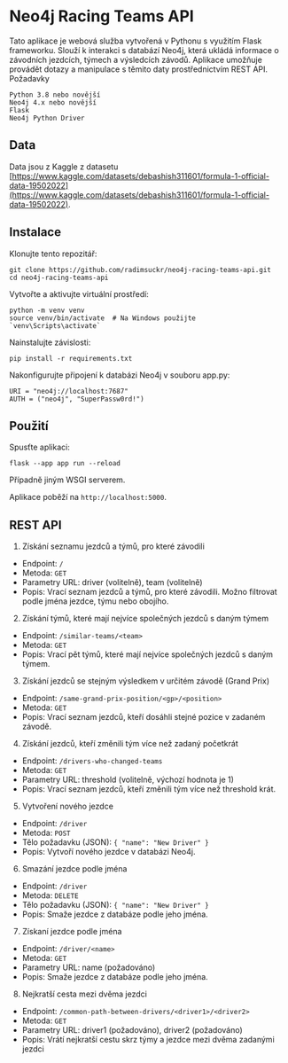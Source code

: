 # Neo4j Racing Teams API

Tato aplikace je webová služba vytvořená v Pythonu s využitím Flask frameworku. Slouží k interakci s databází Neo4j, která ukládá informace o závodních jezdcích, týmech a výsledcích závodů. Aplikace umožňuje provádět dotazy a manipulace s těmito daty prostřednictvím REST API.
Požadavky

    Python 3.8 nebo novější
    Neo4j 4.x nebo novější
    Flask
    Neo4j Python Driver

## Data 

Data jsou z Kaggle z datasetu [https://www.kaggle.com/datasets/debashish311601/formula-1-official-data-19502022](https://www.kaggle.com/datasets/debashish311601/formula-1-official-data-19502022).

## Instalace

Klonujte tento repozitář:

    git clone https://github.com/radimsuckr/neo4j-racing-teams-api.git
    cd neo4j-racing-teams-api

Vytvořte a aktivujte virtuální prostředí:

    python -m venv venv
    source venv/bin/activate  # Na Windows použijte `venv\Scripts\activate`

Nainstalujte závislosti:

    pip install -r requirements.txt

Nakonfigurujte připojení k databázi Neo4j v souboru app.py:

    URI = "neo4j://localhost:7687"
    AUTH = ("neo4j", "SuperPassw0rd!")

## Použití

Spusťte aplikaci:

    flask --app app run --reload

Případně jiným WSGI serverem.

Aplikace poběží na `http://localhost:5000`.

## REST API 

1. Získání seznamu jezdců a týmů, pro které závodili

- Endpoint: `/`
- Metoda: `GET`
- Parametry URL: driver (volitelně), team (volitelně)
- Popis: Vrací seznam jezdců a týmů, pro které závodili. Možno filtrovat podle jména jezdce, týmu nebo obojího.

2. Získání týmů, které mají nejvíce společných jezdců s daným týmem

- Endpoint: `/similar-teams/<team>`
- Metoda: `GET`
- Popis: Vrací pět týmů, které mají nejvíce společných jezdců s daným týmem.

3. Získání jezdců se stejným výsledkem v určitém závodě (Grand Prix)

- Endpoint: `/same-grand-prix-position/<gp>/<position>`
- Metoda: `GET`
- Popis: Vrací seznam jezdců, kteří dosáhli stejné pozice v zadaném závodě.

4. Získání jezdců, kteří změnili tým více než zadaný početkrát

- Endpoint: `/drivers-who-changed-teams`
- Metoda: `GET`
- Parametry URL: threshold (volitelně, výchozí hodnota je 1)
- Popis: Vrací seznam jezdců, kteří změnili tým více než threshold krát.

5. Vytvoření nového jezdce

- Endpoint: `/driver`
- Metoda: `POST`
- Tělo požadavku (JSON): `{ "name": "New Driver" }`
- Popis: Vytvoří nového jezdce v databázi Neo4j.

6. Smazání jezdce podle jména

- Endpoint: `/driver`
- Metoda: `DELETE`
- Tělo požadavku (JSON): `{ "name": "New Driver" }`
- Popis: Smaže jezdce z databáze podle jeho jména.

7. Získaní jezdce podle jména

- Endpoint: `/driver/<name>`
- Metoda: `GET`
- Parametry URL: name (požadováno)
- Popis: Smaže jezdce z databáze podle jeho jména.

8. Nejkratší cesta mezi dvěma jezdci

- Endpoint: `/common-path-between-drivers/<driver1>/<driver2>`
- Metoda: `GET`
- Parametry URL: driver1 (požadováno), driver2 (požadováno)
- Popis: Vrátí nejkratší cestu skrz týmy a jezdce mezi dvěma zadanými jezdci
